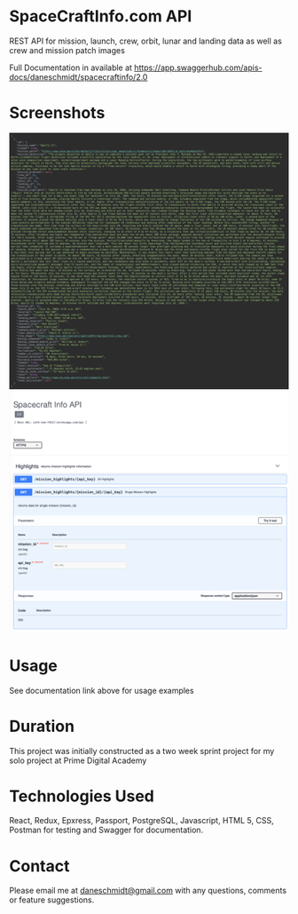 # SpaceCraftInfo.com API


REST API for mission, launch, crew, orbit, lunar and landing data as well as crew and mission patch images

Full Documentation in available at https://app.swaggerhub.com/apis-docs/daneschmidt/spacecraftinfo/2.0

# Screenshots

![](/public/images/sampledata.png)
![](/public/images/sampledoc.png)

# Usage

See documentation link above for usage examples

# Duration

This project was initially constructed as a two week sprint project for my solo project at Prime Digital Academy


# Technologies Used

React, Redux, Epxress, Passport, PostgreSQL, Javascript, HTML 5, CSS, Postman for testing and Swagger for documentation.

# Contact

Please email me at <a href = "mailto: daneschmidt@gmail.com">daneschmidt@gmail.com</a> with any questions, comments or feature suggestions.